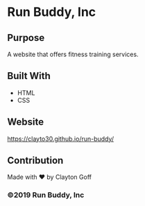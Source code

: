 # Run Buddy, Inc

## Purpose
A website that offers fitness training services. 

## Built With
* HTML
* CSS

## Website
https://clayto30.github.io/run-buddy/

## Contribution
Made with ❤️ by Clayton Goff

### ©️2019 Run Buddy, Inc 
